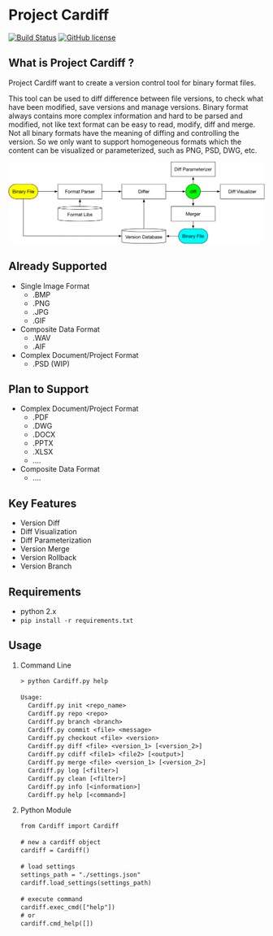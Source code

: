 # Project Cardiff

[![Build Status](https://travis-ci.org/peitaosu/Cardiff.svg?branch=master)](https://travis-ci.org/peitaosu/Cardiff)
[![GitHub license](https://img.shields.io/badge/license-MIT-blue.svg)](https://raw.githubusercontent.com/peitaosu/Cardiff/master/LICENSE)

## What is Project Cardiff ?

Project Cardiff want to create a version control tool for binary format files.

This tool can be used to diff difference between file versions, to check what have been modified, save versions and manage versions. Binary format always contains more complex information and hard to be parsed and modified, not like text format can be easy to read, modify, diff and merge. Not all binary formats have the meaning of diffing and controlling the version. So we only want to support homogeneous formats which the content can be visualized or parameterized, such as PNG, PSD, DWG, etc.

![How It Works](docs/How_It_Works.png)

## Already Supported
* Single Image Format
    - .BMP
    - .PNG
    - .JPG
    - .GIF
* Composite Data Format
    - .WAV
    - .AIF
* Complex Document/Project Format
    - .PSD (WIP)

## Plan to Support
* Complex Document/Project Format
    - .PDF
    - .DWG
    - .DOCX
    - .PPTX
    - .XLSX
    - ....
* Composite Data Format
    - ....

## Key Features
* Version Diff
* Diff Visualization
* Diff Parameterization
* Version Merge
* Version Rollback
* Version Branch

## Requirements
* python 2.x
* ```pip install -r requirements.txt```

## Usage
1. Command Line
   ```
   > python Cardiff.py help

   Usage:
     Cardiff.py init <repo_name>
     Cardiff.py repo <repo>
     Cardiff.py branch <branch>
     Cardiff.py commit <file> <message>
     Cardiff.py checkout <file> <version>
     Cardiff.py diff <file> <version_1> [<version_2>]
     Cardiff.py cdiff <file1> <file2> [<output>]
     Cardiff.py merge <file> <version_1> [<version_2>]
     Cardiff.py log [<filter>]
     Cardiff.py clean [<filter>]
     Cardiff.py info [<information>]
     Cardiff.py help [<command>]

   ```

2. Python Module
   ```
   from Cardiff import Cardiff

   # new a cardiff object
   cardiff = Cardiff()

   # load settings
   settings_path = "./settings.json"
   cardiff.load_settings(settings_path)

   # execute command
   cardiff.exec_cmd(["help"])
   # or
   cardiff.cmd_help([])
   ```
